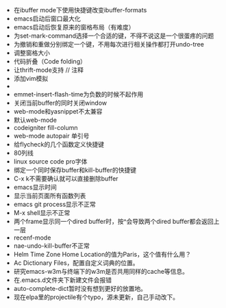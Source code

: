 * 在ibuffer mode下使用快捷键改变ibuffer-formats
* emacs启动后窗口最大化
* emacs启动后恢复原来的窗格布局（有难度）
* 为set-mark-command选择一个合适的键，不得不说这是一个很蛋疼的问题
* 为撤销和重做分别绑定一个键，不用每次进行相关操作都打开undo-tree
* 调整窗格大小
* 代码折叠（Code folding）
* 让thrift-mode支持 // 注释
* 添加vim模拟
* <?php输入的时候回车会补全，想要的想过是换行
* emmet-insert-flash-time为负数的时候不起作用
* 关闭当前buffer的同时关闭window
* web-mode和yasnippet不太兼容
* 默认web-mode
* codeigniter fill-column
* web-mode autopair 单引号
* 给flycheck的几个函数定义快捷键
* 80列线
* linux source code pro字体
* 绑定一个同时保存buffer和kill-buffer的快捷键
* C-x k不需要确认就可以直接删除buffer
* emacs显示时间
* 显示当前页面所有函数列表
* emacs git process显示不正常
* M-x shell显示不正常
* 两个frame显示同一个dired buffer时，按^会导致两个dired buffer都会返回上一层
* recenf-mode
* nae-undo-kill-buffer不正常
* Helm Time Zone Home Location的值为Paris，这个值有什么用？
* Ac Dictionary Files，配置自定义词典的位置。
* 研究emacs-w3m与终端下的w3m是否共用同样的cache等信息。
* 在.emacs.d文件夹下新建文件会报错
* auto-complete-dict暂时没有想到更好的放置地。
* 现在elpa里的projectile有个typo，源未更新，自己手动改下。